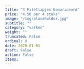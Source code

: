 ```yaml
---
title: "4 Filetlapjes Gemarineerd"
price: "4.50 per 4 stuks"
image: "/img/placeholder.jpg"
subtitle: ""
category: "varken"
weight: ""
truncated: False
ordinal: 0
date: 2020-01-01
draft: False
action: False
items: 
---
```

